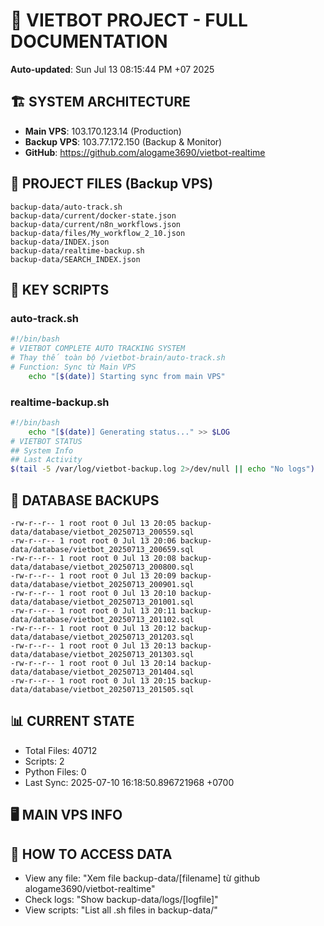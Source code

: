 # 🤖 VIETBOT PROJECT - FULL DOCUMENTATION
**Auto-updated**: Sun Jul 13 08:15:44 PM +07 2025

## 🏗️ SYSTEM ARCHITECTURE
- **Main VPS**: 103.170.123.14 (Production)
- **Backup VPS**: 103.77.172.150 (Backup & Monitor)
- **GitHub**: https://github.com/alogame3690/vietbot-realtime

## 📁 PROJECT FILES (Backup VPS)
```
backup-data/auto-track.sh
backup-data/current/docker-state.json
backup-data/current/n8n_workflows.json
backup-data/files/My_workflow_2_10.json
backup-data/INDEX.json
backup-data/realtime-backup.sh
backup-data/SEARCH_INDEX.json
```

## 🔧 KEY SCRIPTS
### auto-track.sh
```bash
#!/bin/bash
# VIETBOT COMPLETE AUTO TRACKING SYSTEM
# Thay thế toàn bộ /vietbot-brain/auto-track.sh
# Function: Sync từ Main VPS
    echo "[$(date)] Starting sync from main VPS"
```
### realtime-backup.sh
```bash
#!/bin/bash
    echo "[$(date)] Generating status..." >> $LOG
# VIETBOT STATUS
## System Info
## Last Activity
$(tail -5 /var/log/vietbot-backup.log 2>/dev/null || echo "No logs")
```

## 💾 DATABASE BACKUPS
```
-rw-r--r-- 1 root root 0 Jul 13 20:05 backup-data/database/vietbot_20250713_200559.sql
-rw-r--r-- 1 root root 0 Jul 13 20:06 backup-data/database/vietbot_20250713_200659.sql
-rw-r--r-- 1 root root 0 Jul 13 20:08 backup-data/database/vietbot_20250713_200800.sql
-rw-r--r-- 1 root root 0 Jul 13 20:09 backup-data/database/vietbot_20250713_200901.sql
-rw-r--r-- 1 root root 0 Jul 13 20:10 backup-data/database/vietbot_20250713_201001.sql
-rw-r--r-- 1 root root 0 Jul 13 20:11 backup-data/database/vietbot_20250713_201102.sql
-rw-r--r-- 1 root root 0 Jul 13 20:12 backup-data/database/vietbot_20250713_201203.sql
-rw-r--r-- 1 root root 0 Jul 13 20:13 backup-data/database/vietbot_20250713_201303.sql
-rw-r--r-- 1 root root 0 Jul 13 20:14 backup-data/database/vietbot_20250713_201404.sql
-rw-r--r-- 1 root root 0 Jul 13 20:15 backup-data/database/vietbot_20250713_201505.sql
```

## 📊 CURRENT STATE
- Total Files: 40712
- Scripts: 2
- Python Files: 0
- Last Sync: 2025-07-10 16:18:50.896721968 +0700

## 🖥️ MAIN VPS INFO


## 🚨 HOW TO ACCESS DATA
- View any file: "Xem file backup-data/[filename] từ github alogame3690/vietbot-realtime"
- Check logs: "Show backup-data/logs/[logfile]"
- View scripts: "List all .sh files in backup-data/"
